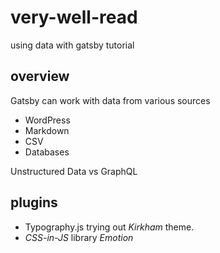 # very-well-read

using data with gatsby tutorial

## overview

Gatsby can work with data from various sources

* WordPress
* Markdown
* CSV
* Databases

Unstructured Data vs GraphQL

## plugins

* Typography.js trying out *Kirkham* theme.
* *CSS-in-JS* library *Emotion*

